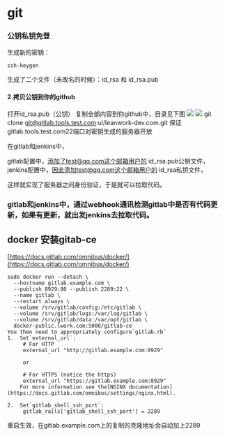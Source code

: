 # git

### 公钥私钥免登

生成新的密钥：

```text
ssh-keygen
```

生成了二个文件（未改名的时候）：id\_rsa 和 id\_rsa.pub

#### 2.拷贝公钥到你的github

打开id\_rsa.pub（公钥） 复制全部内容到你github中，目录见下图 ![](https://github.com/panxin30/Mynotes/tree/1986ff6ffc35bb146393d904efe7fc87a8b6a21b/笔记/images/screenshot_1557131582436.png) ![](https://github.com/panxin30/Mynotes/tree/1986ff6ffc35bb146393d904efe7fc87a8b6a21b/笔记/images/screenshot_1557131594755.png) git clone git@gitlab.tools.test.com:ui/leanwork-dev.com.git 保证gitlab.tools.test.com22端口对密钥生成的服务器开放

在gitlab和jenkins中，

gitlab配置中，添加了test@qq.com这个邮箱用户的 id\_rsa.pub公钥文件， jenkins配置中，因此添加test@qq.com这个邮箱用户的 id\_rsa私钥文件，

这样就实现了服务器之间身份验证，于是就可以拉取代码。

### gitlab和jenkins中，通过webhook通讯检测gitlab中是否有代码更新，如果有更新，就出发jenkins去拉取代码。

## **docker 安装gitab-ce**

[https://docs.gitlab.com/omnibus/docker/](https://docs.gitlab.com/omnibus/docker/)

```text
sudo docker run --detach \
  --hostname gitlab.example.com \
  --publish 8929:80 --publish 2289:22 \
  --name gitlab \
  --restart always \
  --volume /srv/gitlab/config:/etc/gitlab \
  --volume /srv/gitlab/logs:/var/log/gitlab \
  --volume /srv/gitlab/data:/var/opt/gitlab \
  docker-public.lwork.com:5000/gitlab-ce
You then need to appropriately configure`gitlab.rb`
1.  Set`external_url`:
     # For HTTP
     external_url "http://gitlab.example.com:8929"

     or

     # For HTTPS (notice the https)
     external_url "https://gitlab.example.com:8929"  
    For more information see the[NGINX documentation](https://docs.gitlab.com/omnibus/settings/nginx.html).

2.  Set`gitlab_shell_ssh_port`:
     gitlab_rails['gitlab_shell_ssh_port'] = 2289
```

重启生效，在gitlab.example.com上的复制的克隆地址会自动加上2289

